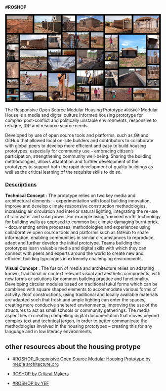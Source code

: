 <b>#ROSHOP</b>

![](images/gallery.jpg)


The Responsive Open Source Modular Housing Prototype `#ROSHOP` Modular House is a media and digital culture informed housing prototype for complex post-conflict and politically unstable environments, responsive to refugee, IDP and resource scarce needs.

Developed by use of open source tools and platforms, such as Git and GitHub that allowed local on-site builders and contributors to collaborate with global peers to develop more efficient and easy to build housing prototypes, especially for community use – embracing citizen’s participation, strengthening community well-being. Sharing the building methodologies, allows adaptation and further development of the prototypes to support both the rapid development of quality buildings as well as the critical learning of the requisite skills to do so.

### <u>**Descriptions**</u>

**Technical Concept** : The prototype relies on two key media and architectural elements: - experimentation with local building innovation, improve and develop climate responsive construction methodologies, increasing air circulation and interior natural lighting, integrating the re-use of rain water and solar power. For example using ‘rammed earth’ technology for building walls as opposed to common but climate damaging burnt brick. - documenting entire processes, methodologies and experiences using collaborative open source tools and platforms such as GitHub to share information, enabling communities in similar circumstances to reproduce, adapt and further develop the initial prototype. Teams building the prototypes learn valuable media and digital skills with which they can connect with peers and experts around the world to create new and efficient building typologies in extremely challenging environments.

**Visual Concept** : The fusion of media and architecture relies on adapting known, traditional or context relevant visual and aesthetic components, with new forms or solutions for common building practice and functionality. Developing circular modules based on traditional tukul forms which can be combined with square shaped elements to accommodate various forms of activity. Roof constructions, using traditional and locally available materials are adapted such that fresh and ample lighting can enter the spaces, creating more conducive sheltered environments, improving the use of the structures to act as small schools or community gatherings. The media aspect lies in creating compelling digital documentation that moves beyond complex text and technical jargon, in order to better communicate the methodologies involved in the housing prototypes – creating this for any language and in low literacy environments.



## other resources about the housing protype
- [#ROSHOP_Responsive Open Source Modular Housing Prototype by media architecture.org](https://demos.mediaarchitecture.org/mab/project/53)

- [ROSHOP by Critical Makers](https://wikifactory.com/+criticalmaking/roshop)

- [#ROSHOP by YEF ](https://yef-uganda.org/pagirinya-satellite-project/)
